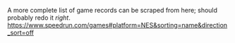 A more complete list of game records can be scraped from here; should probably redo it *right*.
https://www.speedrun.com/games#platform=NES&sorting=name&direction_sort=off
